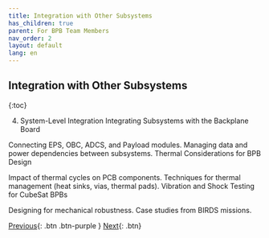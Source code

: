 ```yaml
---
title: Integration with Other Subsystems
has_children: true
parent: For BPB Team Members
nav_order: 2
layout: default
lang: en
---
```



## Integration with Other Subsystems
{:toc}

4. System-Level Integration
Integrating Subsystems with the Backplane Board

Connecting EPS, OBC, ADCS, and Payload modules.
Managing data and power dependencies between subsystems.
Thermal Considerations for BPB Design

Impact of thermal cycles on PCB components.
Techniques for thermal management (heat sinks, vias, thermal pads).
Vibration and Shock Testing for CubeSat BPBs

Designing for mechanical robustness.
Case studies from BIRDS missions.

[Previous]({{site.url}}/get-started){: .btn .btn-purple }
[Next]({{site.url}}/get-started/reference.html){: .btn}